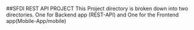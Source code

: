 ##SFDI REST API PROJECT
 This Project directory is broken down into two directories. One for Backend app (REST-API) and One for the Frontend app(Mobile-App/mobile)
